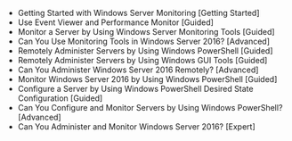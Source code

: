- Getting Started with Windows Server Monitoring [Getting Started]
- Use Event Viewer and Performance Monitor [Guided]
- Monitor a Server by Using Windows Server Monitoring Tools [Guided]
- Can You Use Monitoring Tools in Windows Server 2016? [Advanced]
- Remotely Administer Servers by Using Windows PowerShell [Guided]
- Remotely Administer Servers by Using Windows GUI Tools [Guided]
- Can You Administer Windows Server 2016 Remotely? [Advanced]
- Monitor Windows Server 2016 by Using Windows PowerShell [Guided]
- Configure a Server by Using Windows PowerShell Desired State Configuration [Guided]
- Can You Configure and Monitor Servers by Using Windows PowerShell? [Advanced]
- Can You Administer and Monitor Windows Server 2016? [Expert]
